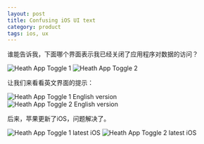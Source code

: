 ```yaml
---
layout: post
title: Confusing iOS UI text
category: product
tags: ios, ux
---
```


谁能告诉我，下面哪个界面表示我已经关闭了应用程序对数据的访问？

![Heath App Toggle 1](/assets/images/2016-04-16-ios-health-app-text/heath-app-toggle-1.jpg)
![Heath App Toggle 2](/assets/images/2016-04-16-ios-health-app-text/heath-app-toggle-2.jpg)

让我们来看看英文界面的提示：

![Heath App Toggle 1 English version](/assets/images/2016-04-16-ios-health-app-text/heath-app-toggle-1-english-version.JPG)
![Heath App Toggle 2 English version](/assets/images/2016-04-16-ios-health-app-text/heath-app-toggle-2-english-version.JPG)

后来，苹果更新了iOS，问题解决了。

![Heath App Toggle 1 latest iOS](/assets/images/2016-04-16-ios-health-app-text/heath-app-toggle-1-latest-ios.PNG)
![Heath App Toggle 2 latest iOS](/assets/images/2016-04-16-ios-health-app-text/heath-app-toggle-2-latest-ios.PNG)
